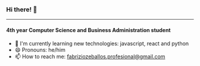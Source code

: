 ### Hi there! 👋
----
#### 4th year Computer Science and Business Administration student

+ 🌱 I'm currently learning new technologies: javascript, react and python
+ 😄 Pronouns: he/him
+ 📫 How to reach me: fabriziozeballos.profesional@gmail.com

<!--
**FabrizioZeb/fabriziozeb** is a ✨ _special_ ✨ repository because its `README.md` (this file) appears on your GitHub profile.

Here are some ideas to get you started:

- 🔭 I’m currently working on ...
- 🌱 I’m currently learning ...
- 👯 I’m looking to collaborate on ...
- 🤔 I’m looking for help with ...
- 💬 Ask me about ...
- 📫 How to reach me: ...
- 😄 Pronouns: ...
- ⚡ Fun fact: ...
-->
